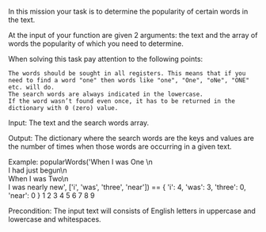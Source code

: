 In this mission your task is to determine the popularity of certain words in the text.

At the input of your function are given 2 arguments: the text and the array of words the popularity of which you need to determine.

When solving this task pay attention to the following points:

    The words should be sought in all registers. This means that if you need to find a word "one" then words like "one", "One", "oNe", "ONE" etc. will do.
    The search words are always indicated in the lowercase.
    If the word wasn’t found even once, it has to be returned in the dictionary with 0 (zero) value.

Input: The text and the search words array.

Output: The dictionary where the search words are the keys and values are the number of times when those words are occurring in a given text.

Example:
popularWords('When I was One \n\
I had just begun\n\
When I was Two\n\
I was nearly new', ['i', 'was', 'three', 'near']) == {
'i': 4,
'was': 3,
'three': 0,
'near': 0
}
1
2
3
4
5
6
7
8
9

Precondition:
The input text will consists of English letters in uppercase and lowercase and whitespaces. 
